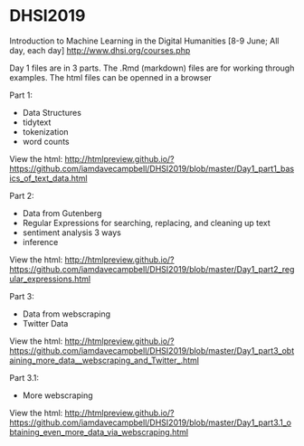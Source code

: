 # DHSI2019
Introduction to Machine Learning in the Digital Humanities [8-9 June; All day, each day]
http://www.dhsi.org/courses.php

Day 1 files are in 3 parts.  The .Rmd (markdown) files are for working through examples.
The html files can be openned  in a browser

Part 1:
 - Data Structures
 - tidytext
 - tokenization
 - word counts
 
 View the html:
http://htmlpreview.github.io/?https://github.com/iamdavecampbell/DHSI2019/blob/master/Day1_part1_basics_of_text_data.html
 
 
 Part 2:
 - Data from Gutenberg
 - Regular Expressions for searching, replacing, and cleaning up text
 - sentiment analysis 3 ways
 - inference
 
 View the html:
http://htmlpreview.github.io/?https://github.com/iamdavecampbell/DHSI2019/blob/master/Day1_part2_regular_expressions.html
 
 Part 3:
 - Data from webscraping
 - Twitter Data
 
 View the html: 
 http://htmlpreview.github.io/?https://github.com/iamdavecampbell/DHSI2019/blob/master/Day1_part3_obtaining_more_data__webscraping_and_Twitter_.html

 
 Part 3.1:
 - More webscraping
 
 View the html: 
 http://htmlpreview.github.io/?https://github.com/iamdavecampbell/DHSI2019/blob/master/Day1_part3.1_obtaining_even_more_data_via_webscraping.html
 

